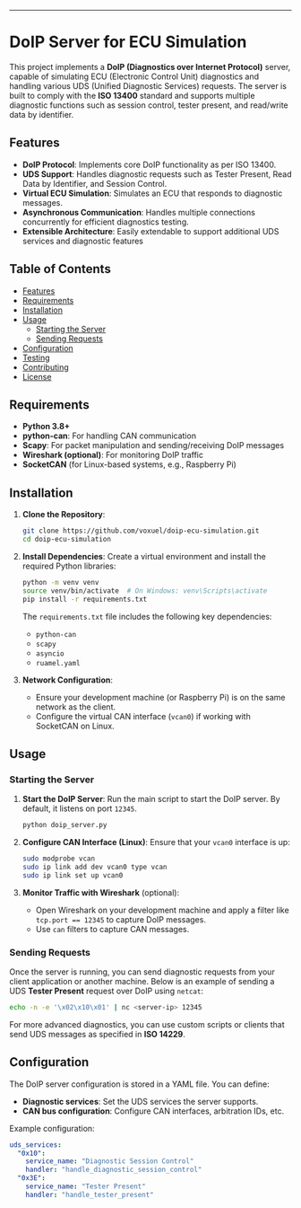 ---

# DoIP Server for ECU Simulation

This project implements a **DoIP (Diagnostics over Internet Protocol)** server, capable of simulating ECU (Electronic Control Unit) diagnostics and handling various UDS (Unified Diagnostic Services) requests. The server is built to comply with the **ISO 13400** standard and supports multiple diagnostic functions such as session control, tester present, and read/write data by identifier.

## Features
- **DoIP Protocol**: Implements core DoIP functionality as per ISO 13400.
- **UDS Support**: Handles diagnostic requests such as Tester Present, Read Data by Identifier, and Session Control.
- **Virtual ECU Simulation**: Simulates an ECU that responds to diagnostic messages.
- **Asynchronous Communication**: Handles multiple connections concurrently for efficient diagnostics testing.
- **Extensible Architecture**: Easily extendable to support additional UDS services and diagnostic features

## Table of Contents
- [Features](#features)
- [Requirements](#requirements)
- [Installation](#installation)
- [Usage](#usage)
  - [Starting the Server](#starting-the-server)
  - [Sending Requests](#sending-requests)
- [Configuration](#configuration)
- [Testing](#testing)
- [Contributing](#contributing)
- [License](#license)

## Requirements
- **Python 3.8+**
- **python-can**: For handling CAN communication
- **Scapy**: For packet manipulation and sending/receiving DoIP messages
- **Wireshark (optional)**: For monitoring DoIP traffic
- **SocketCAN** (for Linux-based systems, e.g., Raspberry Pi)

## Installation

1. **Clone the Repository**:
    ```bash
    git clone https://github.com/voxuel/doip-ecu-simulation.git
    cd doip-ecu-simulation
    ```

2. **Install Dependencies**:
    Create a virtual environment and install the required Python libraries:
    ```bash
    python -m venv venv
    source venv/bin/activate  # On Windows: venv\Scripts\activate
    pip install -r requirements.txt
    ```

    The `requirements.txt` file includes the following key dependencies:
    - `python-can`
    - `scapy`
    - `asyncio`
    - `ruamel.yaml`

3. **Network Configuration**:
    - Ensure your development machine (or Raspberry Pi) is on the same network as the client.
    - Configure the virtual CAN interface (`vcan0`) if working with SocketCAN on Linux.

## Usage

### Starting the Server
1. **Start the DoIP Server**:
    Run the main script to start the DoIP server. By default, it listens on port `12345`.
    ```bash
    python doip_server.py
    ```

2. **Configure CAN Interface (Linux)**:
    Ensure that your `vcan0` interface is up:
    ```bash
    sudo modprobe vcan
    sudo ip link add dev vcan0 type vcan
    sudo ip link set up vcan0
    ```

3. **Monitor Traffic with Wireshark** (optional):
    - Open Wireshark on your development machine and apply a filter like `tcp.port == 12345` to capture DoIP messages.
    - Use `can` filters to capture CAN messages.

### Sending Requests
Once the server is running, you can send diagnostic requests from your client application or another machine. Below is an example of sending a UDS **Tester Present** request over DoIP using `netcat`:

```bash
echo -n -e '\x02\x10\x01' | nc <server-ip> 12345
```

For more advanced diagnostics, you can use custom scripts or clients that send UDS messages as specified in **ISO 14229**.

## Configuration
The DoIP server configuration is stored in a YAML file. You can define:
- **Diagnostic services**: Set the UDS services the server supports.
- **CAN bus configuration**: Configure CAN interfaces, arbitration IDs, etc.

Example configuration:
```yaml
uds_services:
  "0x10":
    service_name: "Diagnostic Session Control"
    handler: "handle_diagnostic_session_control"
  "0x3E":
    service_name: "Tester Present"
    handler: "handle_tester_present"
```

